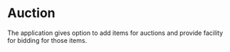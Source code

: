 # Auction

The application gives option to add items for auctions and provide facility for bidding for those items.
